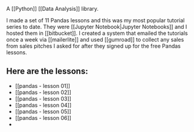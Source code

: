 A [[Python]] [[Data Analysis]] library.

I made a set of 11 Pandas lessons and this was my most popular tutorial series to date. They were [[Jupyter Notebook|Jupyter Notebooks]] and I hosted them in [[bitbucket]]. I created a system that emailed the tutorials once a week via [[mailerlite]] and used [[gumroad]] to collect any sales from sales pitches I asked for after they signed up for the free Pandas lessons. 

## Here are the lessons:
- [[pandas - lesson 01]]
- [[pandas - lesson 02]]
- [[pandas - lesson 03]]
- [[pandas - lesson 04]]
- [[pandas - lesson 05]]
- [[pandas - lesson 06]]
- 